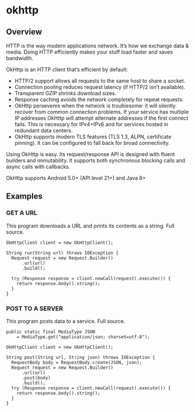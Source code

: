 # okhttp

## Overview
HTTP is the way modern applications network. It’s how we exchange data & media. Doing HTTP efficiently makes your stuff load faster and saves bandwidth.

OkHttp is an HTTP client that’s efficient by default:

* HTTP/2 support allows all requests to the same host to share a socket.
* Connection pooling reduces request latency (if HTTP/2 isn’t available).
* Transparent GZIP shrinks download sizes.
* Response caching avoids the network completely for repeat requests.
* OkHttp perseveres when the network is troublesome: it will silently recover from common connection problems. If your service has multiple IP addresses OkHttp will attempt alternate addresses if the first connect fails. This is necessary for IPv4+IPv6 and for services hosted in redundant data centers.
* OkHttp supports modern TLS features (TLS 1.3, ALPN, certificate pinning). It can be configured to fall back for broad connectivity.

Using OkHttp is easy. Its request/response API is designed with fluent builders and immutability. It supports both synchronous blocking calls and async calls with callbacks.

OkHttp supports Android 5.0+ (API level 21+) and Java 8+

## Examples
### GET A URL
This program downloads a URL and prints its contents as a string. Full source.
```
OkHttpClient client = new OkHttpClient();

String run(String url) throws IOException {
  Request request = new Request.Builder()
      .url(url)
      .build();

  try (Response response = client.newCall(request).execute()) {
    return response.body().string();
  }
}
```
### POST TO A SERVER
This program posts data to a service. Full source.
```
public static final MediaType JSON
    = MediaType.get("application/json; charset=utf-8");

OkHttpClient client = new OkHttpClient();

String post(String url, String json) throws IOException {
  RequestBody body = RequestBody.create(JSON, json);
  Request request = new Request.Builder()
      .url(url)
      .post(body)
      .build();
  try (Response response = client.newCall(request).execute()) {
    return response.body().string();
  }
}
```
